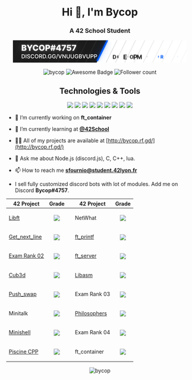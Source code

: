 <h1 align="center">Hi 👋, I'm Bycop</h1>
<h3 align="center">A 42 School Student</h3>
<p align="center"><img src="https://raw.githubusercontent.com/bycop/bycop/main/standard.gif"/></p>
<p align="center"> 
 <img src="https://komarev.com/ghpvc/?username=bycop&label=Profile%20views&color=0e75b6&style=flat" alt="bycop" />
 <img src="https://cdn.rawgit.com/sindresorhus/awesome/d7305f38d29fed78fa85652e3a63e154dd8e8829/media/badge.svg" alt="Awesome Badge"/>
 <img src="https://img.shields.io/github/followers/bycop.svg?style=social&label=Follow&maxAge=2592000" alt="Follower count"/>
 </p>
<div align="center">
 <h2> Technologies & Tools </h2>
 <img src="https://img.shields.io/badge/OS-Linux-informational?style=flat&logo=linux&logoColor=white&color=2971FF"/>
 <img src="https://img.shields.io/badge/OS-windows-informational?style=flat&logo=windows&logoColor=white&color=2971FF"/>
 <img src="https://img.shields.io/badge/OS-macos-informational?style=flat&logo=macos&logoColor=white&color=2971FF"/>
 <img src="https://img.shields.io/badge/Editor-VS%20Code-informational?style=flat&logo=visualstudiocode&logoColor=white&color=2971FF"/>
 <img src="https://img.shields.io/badge/Code-C/CPP-informational?style=flat&logo=C&logoColor=white&color=2971FF"/>
 <img src="https://img.shields.io/badge/Code-JavaScript-informational?style=flat&logo=javascript&logoColor=white&color=2971FF"/>
 <img src="https://img.shields.io/badge/Node.js-NPM-informational?style=flat&logo=npm&logoColor=white&color=2971FF"/>
 <img src="https://img.shields.io/badge/Shell-Bash-informational?style=flat&logo=gnu-bash&logoColor=white&color=2971FF"/>
 <img src="https://img.shields.io/badge/Cloud-Digital_Ocean-informational?style=flat&logo=digitalocean&logoColor=white&color=2971FF"/>
</div>
<p align="left">  </p>

- 🔭 I’m currently working on **ft_container**

- 🌱 I’m currently learning at [**@42School**](https://github.com/42School)

- 👨‍💻 All of my projects are available at [http://bycop.rf.gd/](http://bycop.rf.gd/)

- 💬 Ask me about Node.js (discord.js), C, C++, lua.

- 📫 How to reach me **sfournio@student.42lyon.fr**

-  I sell fully customized discord bots with lot of modules. Add me on Discord **Bycop#4757**.

| 42 Project        | Grade      | | 42 Project        | Grade      |
| -----|-----|--|-----|----- |
| <a href="https://github.com/bycop/42-libft"> Libft </a> | <p align="center"><img align="center" src="https://bit.ly/3qjjIHS"/> | | NetWhat | <p align="center"><img align="center" src="https://bit.ly/3aTJoVa"> |
| <a href="https://github.com/bycop/42-get_next_line"> Get_next_line </a> | <p align="center"><img align="center" src="https://bit.ly/3d8iNXk"/> | | <a href="https://github.com/bycop/42-ft_printf"> ft_printf </a> | <p align="center"><img align="center" src="https://bit.ly/3qhjm4u"/> |
| <a href="https://github.com/bycop/42-exam-rank-02"> Exam Rank 02 </a> | <p align="center"><img align="center" src="https://bit.ly/3p9mVsg"/> </p>| | <a href="https://github.com/bycop/42-ft_server"> ft_server </a> | <p align="center"><img align="center" src="https://bit.ly/3p8mGha"/> |
| <a href="https://github.com/bycop/42-cub3d"> Cub3d </a> | <p align="center"><img align="center" src="https://bit.ly/3sHonV5"/> | | <a href="https://github.com/bycop/42-libasm"> Libasm </a> | <p align="center"><img align="center" src="https://bit.ly/3thiXjB"/> |
| <a href="https://github.com/bycop/42-push_swap"> Push_swap </a> | <p align="center"><img align="center" src="https://bit.ly/3gp09fr"/> | | Exam Rank 03 | <p align="center"><img align="center" src="https://bit.ly/3sYvIiE"/> |
 | Minitalk </a> | <p align="center"><img align="center" src="https://bit.ly/3gsXsHX"/> | | <a href="https://github.com/bycop/42-Philosophers">Philosophers </a>| <p align="center"><img align="center" src="https://bit.ly/3hitAOW"/> |
| <a href="https://github.com/bycop/42-minishell"> Minishell </a> | <p align="center"><img align="center" src="https://bit.ly/2Wag6hN"/> | | Exam Rank 04 | <p align="center"><img align="center" src="https://bit.ly/2Wsqrpt"/> |
| <a href="https://github.com/bycop/42-piscine-cpp"> Piscine CPP </a> | <p align="center"><img align="center" src="https://bit.ly/3BDfy3j"/> | | ft_container | <p align="center"><img align="center" src="https://bit.ly/3GpgvyR"/> |

<p align="center"><img align="center" src="https://github-profile-trophy.vercel.app/?username=bycop&column=6&rank=SSS,SS,S,AAA,AA,A,B,C&theme=onedark" alt="bycop"/></p>

